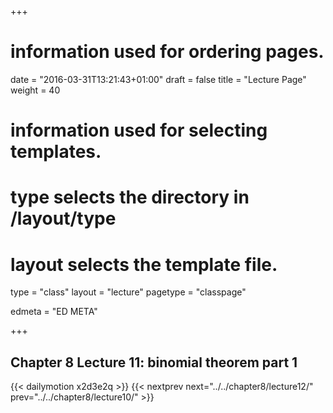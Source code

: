 +++
# information used for ordering pages.
date = "2016-03-31T13:21:43+01:00"
draft = false
title = "Lecture Page"
weight = 40

# information used for selecting templates.
# type selects the directory in /layout/type
# layout selects the template file.

type   = "class"
layout = "lecture"
pagetype = "classpage"





edmeta = "ED META"

+++
## Chapter 8 Lecture 11: binomial theorem part 1
{{< dailymotion x2d3e2q >}}
{{< nextprev next="../../chapter8/lecture12/"     prev="../../chapter8/lecture10/"  >}}


